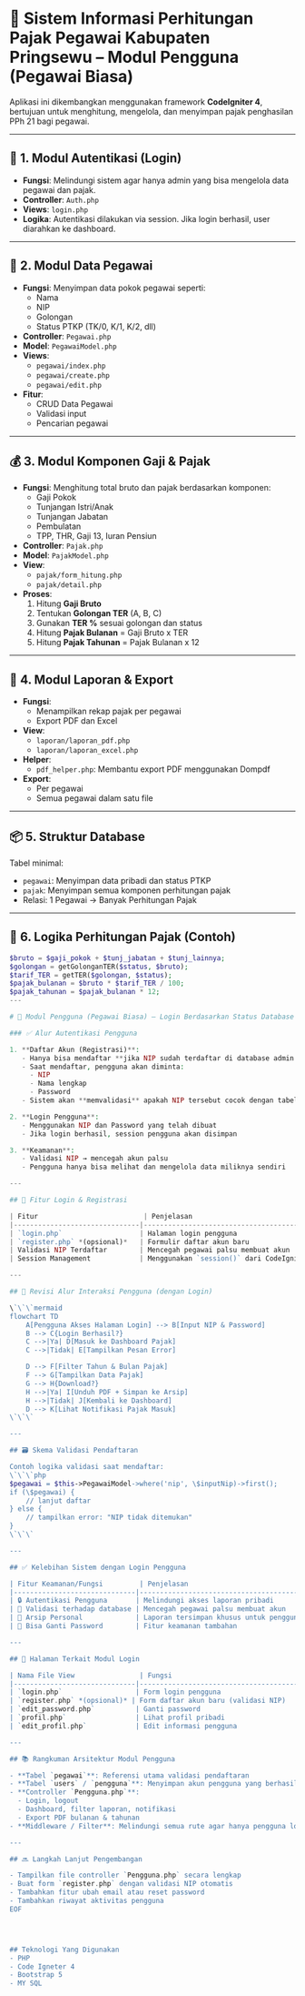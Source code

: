 # 📘 Sistem Informasi Perhitungan Pajak Pegawai Kabupaten Pringsewu  – Modul Pengguna (Pegawai Biasa)


Aplikasi ini dikembangkan menggunakan framework **CodeIgniter 4**, bertujuan untuk menghitung, mengelola, dan menyimpan pajak penghasilan PPh 21 bagi pegawai.

---

## 🔐 1. Modul Autentikasi (Login)

* **Fungsi**: Melindungi sistem agar hanya admin yang bisa mengelola data pegawai dan pajak.
* **Controller**: `Auth.php`
* **Views**: `login.php`
* **Logika**: Autentikasi dilakukan via session. Jika login berhasil, user diarahkan ke dashboard.

---

## 👤 2. Modul Data Pegawai

* **Fungsi**: Menyimpan data pokok pegawai seperti:
  * Nama
  * NIP
  * Golongan
  * Status PTKP (TK/0, K/1, K/2, dll)
* **Controller**: `Pegawai.php`
* **Model**: `PegawaiModel.php`
* **Views**:
  * `pegawai/index.php`
  * `pegawai/create.php`
  * `pegawai/edit.php`
* **Fitur**:
  * CRUD Data Pegawai
  * Validasi input
  * Pencarian pegawai

---

## 💰 3. Modul Komponen Gaji & Pajak

* **Fungsi**: Menghitung total bruto dan pajak berdasarkan komponen:
  * Gaji Pokok
  * Tunjangan Istri/Anak
  * Tunjangan Jabatan
  * Pembulatan
  * TPP, THR, Gaji 13, Iuran Pensiun
* **Controller**: `Pajak.php`
* **Model**: `PajakModel.php`
* **View**:
  * `pajak/form_hitung.php`
  * `pajak/detail.php`
* **Proses**:
  1. Hitung **Gaji Bruto**
  2. Tentukan **Golongan TER** (A, B, C)
  3. Gunakan **TER %** sesuai golongan dan status
  4. Hitung **Pajak Bulanan** = Gaji Bruto x TER
  5. Hitung **Pajak Tahunan** = Pajak Bulanan x 12

---

## 📄 4. Modul Laporan & Export

* **Fungsi**:
  * Menampilkan rekap pajak per pegawai
  * Export PDF dan Excel
* **View**:
  * `laporan/laporan_pdf.php`
  * `laporan/laporan_excel.php`
* **Helper**:
  * `pdf_helper.php`: Membantu export PDF menggunakan Dompdf
* **Export**:
  * Per pegawai
  * Semua pegawai dalam satu file

---

## 📦 5. Struktur Database

Tabel minimal:

* `pegawai`: Menyimpan data pribadi dan status PTKP
* `pajak`: Menyimpan semua komponen perhitungan pajak
* Relasi: 1 Pegawai → Banyak Perhitungan Pajak

---

## 🧠 6. Logika Perhitungan Pajak (Contoh)

```php
$bruto = $gaji_pokok + $tunj_jabatan + $tunj_lainnya;
$golongan = getGolonganTER($status, $bruto);
$tarif_TER = getTER($golongan, $status);
$pajak_bulanan = $bruto * $tarif_TER / 100;
$pajak_tahunan = $pajak_bulanan * 12;
---

# 👤 Modul Pengguna (Pegawai Biasa) – Login Berdasarkan Status Database Admin

### ✅ Alur Autentikasi Pengguna

1. **Daftar Akun (Registrasi)**:
   - Hanya bisa mendaftar **jika NIP sudah terdaftar di database admin (pegawai).**
   - Saat mendaftar, pengguna akan diminta:
     - NIP
     - Nama lengkap
     - Password
   - Sistem akan **memvalidasi** apakah NIP tersebut cocok dengan tabel `pegawai`

2. **Login Pengguna**:
   - Menggunakan NIP dan Password yang telah dibuat
   - Jika login berhasil, session pengguna akan disimpan

3. **Keamanan**:
   - Validasi NIP → mencegah akun palsu
   - Pengguna hanya bisa melihat dan mengelola data miliknya sendiri

---

## 🔐 Fitur Login & Registrasi

| Fitur                          | Penjelasan                               |
|-------------------------------|------------------------------------------|
| `login.php`                   | Halaman login pengguna                   |
| `register.php` *(opsional)*   | Formulir daftar akun baru                |
| Validasi NIP Terdaftar        | Mencegah pegawai palsu membuat akun      |
| Session Management            | Menggunakan `session()` dari CodeIgniter |

---

## 🔄 Revisi Alur Interaksi Pengguna (dengan Login)

\`\`\`mermaid
flowchart TD
    A[Pengguna Akses Halaman Login] --> B[Input NIP & Password]
    B --> C{Login Berhasil?}
    C -->|Ya| D[Masuk ke Dashboard Pajak]
    C -->|Tidak| E[Tampilkan Pesan Error]

    D --> F[Filter Tahun & Bulan Pajak]
    F --> G[Tampilkan Data Pajak]
    G --> H{Download?}
    H -->|Ya| I[Unduh PDF + Simpan ke Arsip]
    H -->|Tidak| J[Kembali ke Dashboard]
    D --> K[Lihat Notifikasi Pajak Masuk]
\`\`\`

---

## 🗃️ Skema Validasi Pendaftaran

Contoh logika validasi saat mendaftar:
\`\`\`php
$pegawai = $this->PegawaiModel->where('nip', \$inputNip)->first();
if (\$pegawai) {
    // lanjut daftar
} else {
    // tampilkan error: "NIP tidak ditemukan"
}
\`\`\`

---

## ✅ Kelebihan Sistem dengan Login Pengguna

| Fitur Keamanan/Fungsi         | Penjelasan                                  |
|------------------------------|---------------------------------------------|
| 🔒 Autentikasi Pengguna       | Melindungi akses laporan pribadi            |
| 🎯 Validasi terhadap database | Mencegah pegawai palsu membuat akun         |
| 🧾 Arsip Personal             | Laporan tersimpan khusus untuk pengguna itu |
| 🔁 Bisa Ganti Password        | Fitur keamanan tambahan                     |

---

## 🔧 Halaman Terkait Modul Login

| Nama File View                | Fungsi                                       |
|------------------------------|----------------------------------------------|
| `login.php`                  | Form login pengguna                          |
| `register.php` *(opsional)* | Form daftar akun baru (validasi NIP)         |
| `edit_password.php`          | Ganti password                               |
| `profil.php`                 | Lihat profil pribadi                         |
| `edit_profil.php`            | Edit informasi pengguna                      |

---

## 📚 Rangkuman Arsitektur Modul Pengguna

- **Tabel `pegawai`**: Referensi utama validasi pendaftaran
- **Tabel `users` / `pengguna`**: Menyimpan akun pengguna yang berhasil registrasi
- **Controller `Pengguna.php`**:
  - Login, logout
  - Dashboard, filter laporan, notifikasi
  - Export PDF bulanan & tahunan
- **Middleware / Filter**: Melindungi semua rute agar hanya pengguna login yang bisa mengaksesnya

---

## 🔜 Langkah Lanjut Pengembangan

- Tampilkan file controller `Pengguna.php` secara lengkap
- Buat form `register.php` dengan validasi NIP otomatis
- Tambahkan fitur ubah email atau reset password
- Tambahkan riwayat aktivitas pengguna
EOF




## Teknologi Yang Digunakan
- PHP
- Code Igneter 4
- Bootstrap 5
- MY SQL




